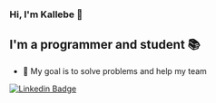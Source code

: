 ### Hi, I'm Kallebe 👋

## I'm a programmer and student 📚
- 🎯 My goal is to solve problems and help my team

[![Linkedin Badge](https://img.shields.io/badge/LinkedIn-0077B5?style=for-the-badge&logo=linkedin&logoColor=white)](https://www.linkedin.com/in/kallebe-gomes-bezerra-851a8a197/)

